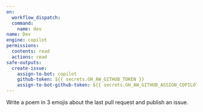 ```yaml
---
on: 
  workflow_dispatch:
  command:
    name: dev
name: Dev
engine: copilot
permissions:
  contents: read
  actions: read
safe-outputs:
  create-issue:
    assign-to-bot: copilot
    github-token: ${{ secrets.GH_AW_GITHUB_TOKEN }}
    assign-to-bot-github-token: ${{ secrets.GH_AW_GITHUB_ASSIGN_COPILOT_TOKEN }}
---
```


Write a poem in 3 emojis about the last pull request and publish an issue.
